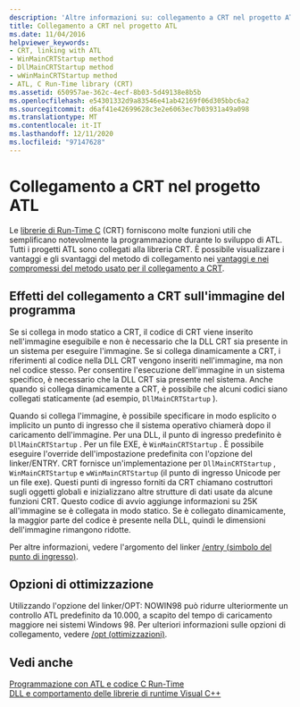```yaml
---
description: 'Altre informazioni su: collegamento a CRT nel progetto ATL'
title: Collegamento a CRT nel progetto ATL
ms.date: 11/04/2016
helpviewer_keywords:
- CRT, linking with ATL
- WinMainCRTStartup method
- DllMainCRTStartup method
- wWinMainCRTStartup method
- ATL, C Run-Time library (CRT)
ms.assetid: 650957ae-362c-4ecf-8b03-5d49138e8b5b
ms.openlocfilehash: e54301332d9a83546e41ab42169f06d305bbc6a2
ms.sourcegitcommit: d6af41e42699628c3e2e6063ec7b03931a49a098
ms.translationtype: MT
ms.contentlocale: it-IT
ms.lasthandoff: 12/11/2020
ms.locfileid: "97147628"
---
```

# <a name="linking-to-the-crt-in-your-atl-project"></a>Collegamento a CRT nel progetto ATL

Le [librerie di Run-Time C](../c-runtime-library/crt-library-features.md) (CRT) forniscono molte funzioni utili che semplificano notevolmente la programmazione durante lo sviluppo di ATL. Tutti i progetti ATL sono collegati alla libreria CRT. È possibile visualizzare i vantaggi e gli svantaggi del metodo di collegamento nei [vantaggi e nei compromessi del metodo usato per il collegamento a CRT](../atl/benefits-and-tradeoffs-of-the-method-used-to-link-to-the-crt.md).

## <a name="effects-of-linking-to-the-crt-on-your-program-image"></a>Effetti del collegamento a CRT sull'immagine del programma

Se si collega in modo statico a CRT, il codice di CRT viene inserito nell'immagine eseguibile e non è necessario che la DLL CRT sia presente in un sistema per eseguire l'immagine. Se si collega dinamicamente a CRT, i riferimenti al codice nella DLL CRT vengono inseriti nell'immagine, ma non nel codice stesso. Per consentire l'esecuzione dell'immagine in un sistema specifico, è necessario che la DLL CRT sia presente nel sistema. Anche quando si collega dinamicamente a CRT, è possibile che alcuni codici siano collegati staticamente (ad esempio, `DllMainCRTStartup` ).

Quando si collega l'immagine, è possibile specificare in modo esplicito o implicito un punto di ingresso che il sistema operativo chiamerà dopo il caricamento dell'immagine. Per una DLL, il punto di ingresso predefinito è `DllMainCRTStartup` . Per un file EXE, è `WinMainCRTStartup` . È possibile eseguire l'override dell'impostazione predefinita con l'opzione del linker/ENTRY. CRT fornisce un'implementazione per `DllMainCRTStartup` , `WinMainCRTStartup` e `wWinMainCRTStartup` (il punto di ingresso Unicode per un file exe). Questi punti di ingresso forniti da CRT chiamano costruttori sugli oggetti globali e inizializzano altre strutture di dati usate da alcune funzioni CRT. Questo codice di avvio aggiunge informazioni su 25K all'immagine se è collegata in modo statico. Se è collegato dinamicamente, la maggior parte del codice è presente nella DLL, quindi le dimensioni dell'immagine rimangono ridotte.

Per altre informazioni, vedere l'argomento del linker [/entry (simbolo del punto di ingresso)](../build/reference/entry-entry-point-symbol.md).

## <a name="optimization-options"></a>Opzioni di ottimizzazione

Utilizzando l'opzione del linker/OPT: NOWIN98 può ridurre ulteriormente un controllo ATL predefinito da 10.000, a scapito del tempo di caricamento maggiore nei sistemi Windows 98. Per ulteriori informazioni sulle opzioni di collegamento, vedere [/opt (ottimizzazioni)](../build/reference/opt-optimizations.md).

## <a name="see-also"></a>Vedi anche

[Programmazione con ATL e codice C Run-Time](../atl/programming-with-atl-and-c-run-time-code.md)<br/>
[DLL e comportamento delle librerie di runtime Visual C++](../build/run-time-library-behavior.md)
